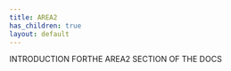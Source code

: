 ```yaml
---
title: AREA2
has_children: true
layout: default
---
```



INTRODUCTION FORTHE AREA2 SECTION OF THE DOCS
